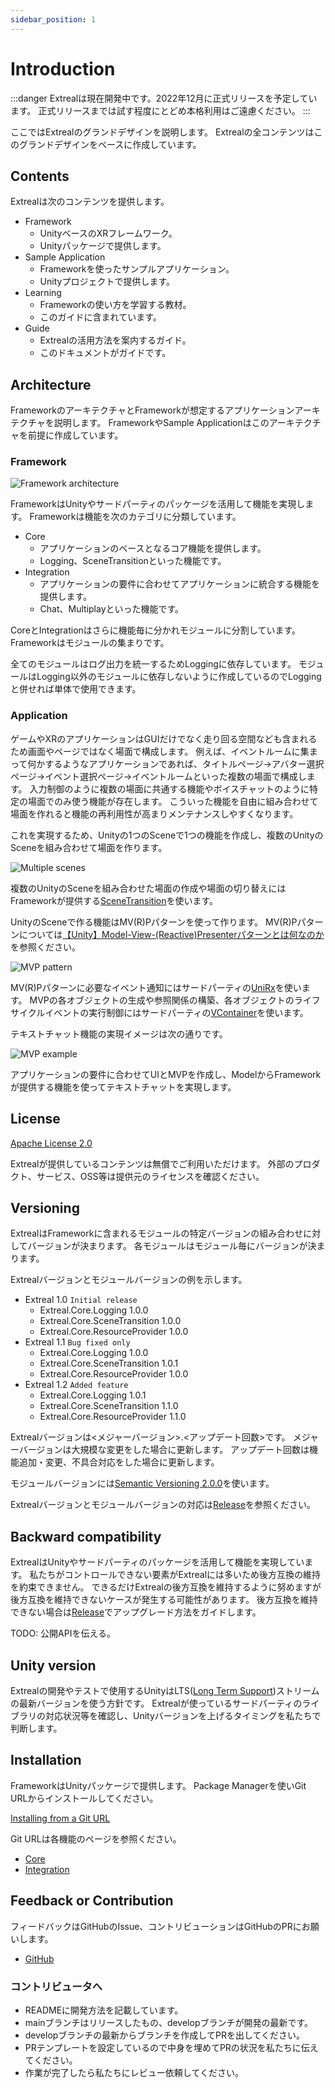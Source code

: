 ```yaml
---
sidebar_position: 1
---
```


# Introduction

:::danger
Extrealは現在開発中です。2022年12月に正式リリースを予定しています。
正式リリースまでは試す程度にとどめ本格利用はご遠慮ください。
:::

ここではExtrealのグランドデザインを説明します。
Extrealの全コンテンツはこのグランドデザインをベースに作成しています。

## Contents

Extrealは次のコンテンツを提供します。

- Framework
  - UnityベースのXRフレームワーク。
  - Unityパッケージで提供します。
- Sample Application
  - Frameworkを使ったサンプルアプリケーション。
  - Unityプロジェクトで提供します。
- Learning
  - Frameworkの使い方を学習する教材。
  - このガイドに含まれています。
- Guide
  - Extrealの活用方法を案内するガイド。
  - このドキュメントがガイドです。

## Architecture

FrameworkのアーキテクチャとFrameworkが想定するアプリケーションアーキテクチャを説明します。
FrameworkやSample Applicationはこのアーキテクチャを前提に作成しています。

### Framework

![Framework architecture](/img/fw-arch.png)

FrameworkはUnityやサードパーティのパッケージを活用して機能を実現します。
Frameworkは機能を次のカテゴリに分類しています。

- Core
  - アプリケーションのベースとなるコア機能を提供します。
  - Logging、SceneTransitionといった機能です。
- Integration
  - アプリケーションの要件に合わせてアプリケーションに統合する機能を提供します。
  - Chat、Multiplayといった機能です。

CoreとIntegrationはさらに機能毎に分かれモジュールに分割しています。
Frameworkはモジュールの集まりです。

全てのモジュールはログ出力を統一するためLoggingに依存しています。
モジュールはLogging以外のモジュールに依存しないように作成しているのでLoggingと併せれば単体で使用できます。

### Application

ゲームやXRのアプリケーションはGUIだけでなく走り回る空間なども含まれるため画面やページではなく場面で構成します。
例えば、イベントルームに集まって何かするようなアプリケーションであれば、タイトルページ→アバター選択ページ→イベント選択ページ→イベントルームといった複数の場面で構成します。
入力制御のように複数の場面に共通する機能やボイスチャットのように特定の場面でのみ使う機能が存在します。
こういった機能を自由に組み合わせて場面を作れると機能の再利用性が高まりメンテナンスしやすくなります。

これを実現するため、Unityの1つのSceneで1つの機能を作成し、複数のUnityのSceneを組み合わせて場面を作ります。

![Multiple scenes](/img/multi-scenes.png)

複数のUnityのSceneを組み合わせた場面の作成や場面の切り替えにはFrameworkが提供する[SceneTransition](/core/scene-transition)を使います。

UnityのSceneで作る機能はMV(R)Pパターンを使って作ります。
MV(R)Pパターンについては[【Unity】Model-View-(Reactive)Presenterパターンとは何なのか](https://qiita.com/toRisouP/items/5365936fc14c7e7eabf9)を参照ください。

![MVP pattern](/img/mvp-pattern.png)

MV(R)Pパターンに必要なイベント通知にはサードパーティの[UniRx](https://github.com/neuecc/UniRx)を使います。
MVPの各オブジェクトの生成や参照関係の構築、各オブジェクトのライフサイクルイベントの実行制御にはサードパーティの[VContainer](https://vcontainer.hadashikick.jp/)を使います。

テキストチャット機能の実現イメージは次の通りです。

![MVP example](/img/mvp-example.png)

アプリケーションの要件に合わせてUIとMVPを作成し、ModelからFrameworkが提供する機能を使ってテキストチャットを実現します。

## License

[Apache License 2.0](https://www.apache.org/licenses/LICENSE-2.0)

Extrealが提供しているコンテンツは無償でご利用いただけます。
外部のプロダクト、サービス、OSS等は提供元のライセンスを確認ください。

## Versioning

ExtrealはFrameworkに含まれるモジュールの特定バージョンの組み合わせに対してバージョンが決まります。
各モジュールはモジュール毎にバージョンが決まります。

Extrealバージョンとモジュールバージョンの例を示します。

- Extreal 1.0 `Initial release`
  - Extreal.Core.Logging 1.0.0
  - Extreal.Core.SceneTransition 1.0.0
  - Extreal.Core.ResourceProvider 1.0.0
- Extreal 1.1 `Bug fixed only`
  - Extreal.Core.Logging 1.0.0
  - Extreal.Core.SceneTransition 1.0.1
  - Extreal.Core.ResourceProvider 1.0.0
- Extreal 1.2 `Added feature`
  - Extreal.Core.Logging 1.0.1
  - Extreal.Core.SceneTransition 1.1.0
  - Extreal.Core.ResourceProvider 1.1.0

Extrealバージョンは<メジャーバージョン>.<アップデート回数>です。
メジャーバージョンは大規模な変更をした場合に更新します。
アップデート回数は機能追加・変更、不具合対応をした場合に更新します。

モジュールバージョンには[Semantic Versioning 2.0.0](https://semver.org/)を使います。

Extrealバージョンとモジュールバージョンの対応は[Release](/category/release)を参照ください。

## Backward compatibility

ExtrealはUnityやサードパーティのパッケージを活用して機能を実現しています。
私たちがコントロールできない要素がExtrealには多いため後方互換の維持を約束できません。
できるだけExtrealの後方互換を維持するように努めますが後方互換を維持できないケースが発生する可能性があります。
後方互換を維持できない場合は[Release](/category/release)でアップグレード方法をガイドします。

TODO: 公開APIを伝える。

## Unity version

Extrealの開発やテストで使用するUnityはLTS([Long Term Support](https://unity3d.com/unity/qa/lts-releases))ストリームの最新バージョンを使う方針です。
Extrealが使っているサードパーティのライブラリの対応状況等を確認し、Unityバージョンを上げるタイミングを私たちで判断します。

## Installation

FrameworkはUnityパッケージで提供します。
Package Managerを使いGit URLからインストールしてください。

[Installing from a Git URL](https://docs.unity3d.com/2021.3/Documentation/Manual/upm-ui-giturl.html)

Git URLは各機能のページを参照ください。

- [Core](/category/core)
- [Integration](/category/integration)

## Feedback or Contribution

フィードバックはGitHubのIssue、コントリビューションはGitHubのPRにお願いします。

- [GitHub](https://github.com/extreal-dev)

### コントリビュータへ

- READMEに開発方法を記載しています。
- mainブランチはリリースしたもの、developブランチが開発の最新です。
- developブランチの最新からブランチを作成してPRを出してください。
- PRテンプレートを設定しているので中身を埋めてPRの状況を私たちに伝えてください。
- 作業が完了したら私たちにレビュー依頼してください。

